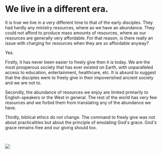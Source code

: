 
# We live in a different era.

It is true we live in a very different time to that of the early disciples. They had hardly any ministry resources, where as we have an abundance. They could not afford to produce mass amounts of resources, where as our resources are generally very affordable. For that reason, is there really an issue with charging for resources when they are so affordable anyway?

Yes.

Firstly, it has never been easier to freely give then it is today. We are the most prosperous society that has ever existed on Earth, with unparalleled access to education, entertainment, healthcare, etc. It is absurd to suggest that the disciples were to freely give in their impoverished ancient society and we are not to.

Secondly, the abundance of resources we enjoy are limited primarily to English-speakers or the West in general. The rest of the world has very few resources and we forbid them from translating any of the abundance we have.

Thirdly, biblical ethics do not change. The command to freely give was not about practicalities but about the principle of emulating God's grace. God's grace remains free and our giving should too.

&nbsp;

<img src='/memes/paul_compare.jpg'>
